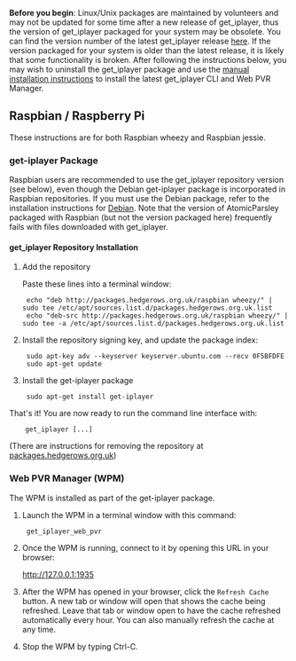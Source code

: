 **Before you begin**: Linux/Unix packages are maintained by volunteers and may not be updated for some time after a new release of get_iplayer, thus the version of get_iplayer packaged for your system may be obsolete. You can find the version number of the latest get_iplayer release [here](https://github.com/get-iplayer/get_iplayer/releases). If the version packaged for your system is older than the latest release, it is likely that some functionality is broken. After following the instructions below, you may wish to uninstall the get_iplayer package and use the [manual installation instructions](/wiki/manual) to install the latest get_iplayer CLI and Web PVR Manager. 

## Raspbian / Raspberry Pi

These instructions are for both Raspbian wheezy and Raspbian jessie.

### get-iplayer Package

Raspbian users are recommended to use the get_iplayer repository version (see below), even though the Debian get-iplayer package is incorporated in Raspbian repositories.  If you must use the Debian package, refer to the installation instructions for [Debian](debian).  Note that the version of AtomicParsley packaged with Raspbian (but not the version packaged here) frequently fails with files downloaded with get_iplayer.

#### get_iplayer Repository Installation

1. Add the repository

    Paste these lines into a terminal window:

	    echo "deb http://packages.hedgerows.org.uk/raspbian wheezy/" | sudo tee /etc/apt/sources.list.d/packages.hedgerows.org.uk.list
	    echo "deb-src http://packages.hedgerows.org.uk/raspbian wheezy/" | sudo tee -a /etc/apt/sources.list.d/packages.hedgerows.org.uk.list

2. Install the repository signing key, and update the package index:

	    sudo apt-key adv --keyserver keyserver.ubuntu.com --recv 0F5BFDFE
	    sudo apt-get update

3. Install the get-iplayer package

    	sudo apt-get install get-iplayer

That's it!  You are now ready to run the command line interface with:

    	get_iplayer [...]

(There are instructions for removing the repository at [packages.hedgerows.org.uk](http://packages.hedgerows.org.uk/))

### Web PVR Manager (WPM)

The WPM is installed as part of the get-iplayer package.

1. Launch the WPM in a terminal window with this command:

    	get_iplayer_web_pvr

2. Once the WPM is running, connect to it by opening this URL in your browser:

    <http://127.0.0.1:1935>

3. After the WPM has opened in your browser, click the `Refresh Cache` button.  A new tab or window will open that shows the cache being refreshed.  Leave that tab or window open to have the cache refreshed automatically every hour.  You can also manually refresh the cache at any time.

4. Stop the WPM by typing Ctrl-C.